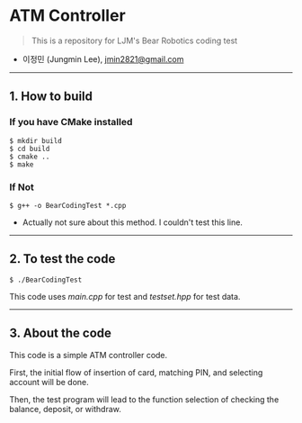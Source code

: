 # ATM Controller
> This is a repository for LJM's Bear Robotics coding test
* 이정민 (Jungmin Lee), <jmin2821@gmail.com>
---

## 1. How to build

### If you have CMake installed
```shell
$ mkdir build
$ cd build
$ cmake ..
$ make
```


### If Not
```shell
$ g++ -o BearCodingTest *.cpp
```
- Actually not sure about this method. I couldn't test this line.

---

## 2. To test the code
```shell
$ ./BearCodingTest
```

This code uses *main.cpp* for test and *testset.hpp* for test data.

---

## 3. About the code

This code is a simple ATM controller code.

First, the initial flow of insertion of card, matching PIN, and selecting account will be done.

Then, the test program will lead to the function selection of checking the balance, deposit, or withdraw.
